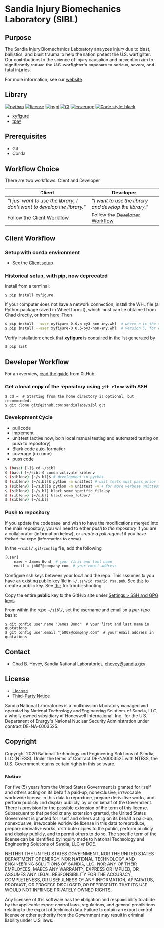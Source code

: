 # Sandia Injury Biomechanics Laboratory (SIBL)

## Purpose

The Sandia Injury Biomechanics Laboratory analyzes injury due to blast, ballistics, and blunt trauma to help the nation protect the U.S. warfighter. Our contributions to the science of injury causation and prevention aim to significantly reduce the U.S. warfighter's exposure to serious, severe, and fatal injuries.

For more information, see our [website](https://www.sandia.gov/biomechanics/).

## Library 

[![python](https://img.shields.io/badge/python-3.8-blue.svg)](https://www.python.org/) 
[![license](https://img.shields.io/badge/license-MIT-green.svg)](https://github.com/sandialabs/sibl#license) 
[![pypi](https://img.shields.io/badge/pypi-v0.0.6-brightgreen.svg)](https://pypi.org/project/xyfigure/) 
[![CI](https://github.com/sandialabs/sibl/workflows/CI/badge.svg)](https://github.com/sandialabs/sibl/actions)
[![coverage](https://img.shields.io/badge/coverage-73%25-yellow.svg)](https://github.com/sandialabs/sibl/tree/master/htmlcov/index.html)
[![Code style: black](https://img.shields.io/badge/code%20style-black-000000.svg)](https://github.com/psf/black)

* [xyfigure](xyfigure/doc/README.md)
* [tpav](xyfigure/process/tpav/README.md)

## Prerequisites

* Git
* Conda

## Workflow Choice

There are two workflows: Client and Developer

| **Client** | **Developer**  |
|---|---|
| *"I just want to use the library, I don't want to develop the library."* | *"I want to use the library and develop the library."* | 
| Follow the [Client Workflow](#client-workflow) | Follow the [Developer Workflow](#developer-workflow) | 

## Client Workflow

### Setup with conda environment

* See the [Client setup](resources/environment.md#client-setup)

### Historical setup, with pip, now deprecated

Install from a terminal:

```bash
$ pip install xyfigure
```

If your computer does not have a network connection, install the WHL file (a Python
package saved in Wheel format), which must can be obtained from Chad directly, or 
from [here](https://pypi.org/project/xyfigure/#files).   Then

```bash
$ pip install --user xyfigure-0.0.n-py3-non-any.whl  # where n is the version number
$ pip install --user xyfigure-0.0.5-py3-non-any.whl  # version 5, for example
```

Verify installation: check that **xyfigure** is contained in the list generated by 

```bash
$ pip list
```

## Developer Workflow

For an overview, [read the guide](https://guides.github.com/activities/hello-world/) from GitHub.

### Get a local copy of the repository using `git clone` with SSH

```console
$ cd ~  # Starting from the home directory is optional, but recommended.
$ git clone git@github.com:sandialabs/sibl.git
```

### Development Cycle

* pull code
* implement
* unit test (active now, both local manual testing and automated testing on push to repository)
* Black code auto-formatter
* coverage (to come)
* push code

```bash
$ (base) [~]$ cd ~/sibl
$ (base) [~/sibl]$ conda activate siblenv
$ (siblenv) [~/sibl]$ # development in python
$ (siblenv) [~/sibl]$ python -m unittest # unit tests must pass prior to push to repository
$ (siblenv) [~/sibl]$ python -m unittest -v # for more verbose unittest output
$ (siblenv) [~/sibl] black some_specific_file.py
$ (siblenv) [~/sibl] black some_folder/
$ (siblenv) [~/sibl]
```

### Push to repository

If you update the codebase, and wish to have the modifications merged into the main repository, you will need to either *push to the repository* if you are a collaborator (information below), or *create a pull request* if you have forked the repo (information to come).

In the `~/sibl/.git/config` file, add the following:

```python
[user]
    name = James Bond  # your first and last name
    email = jb007@company.com  # your email address
```

Configure ssh keys between your local and the repo.  This assumes to you have an existing public key file in `~/.ssh/id_rsa/id_rsa.pub`.  See [this](https://help.github.com/en/github/authenticating-to-github/connecting-to-github-with-ssh) to create a public key.  See [this](https://help.github.com/en/github/authenticating-to-github) for troubleshooting.

Copy the entire **public** key to the GitHub site under [Settings > SSH and GPG keys](https://github.com/settings/keys).

From within the repo `~/sibl/`, set the username and email on a *per-repo* basis:

```console
$ git config user.name "James Bond"  # your first and last name in quotations
$ git config user.email "jb007@company.com"  # your email address in quotations
```

## Contact

* Chad B. Hovey, Sandia National Laboratories, chovey@sandia.gov

## License

* [License](LICENSE)
* [Third-Party Notice](NOTICE.md)

Sandia National Laboratories is a multimission laboratory managed and operated by National Technology and Engineering Solutions of Sandia, LLC, a wholly owned subsidiary of Honeywell International, Inc., for the U.S. Department of Energy's National Nuclear Security Administration under contract DE-NA-0003525.

## Copyright

Copyright 2020 National Technology and Engineering Solutions of Sandia, LLC (NTESS). Under the terms of Contract DE-NA0003525 with NTESS, the U.S. Government retains certain rights in this software.

### Notice

For five (5) years from  the United States Government is granted for itself and others acting on its behalf a paid-up, nonexclusive, irrevocable worldwide license in this data to reproduce, prepare derivative works, and perform publicly and display publicly, by or on behalf of the Government. There is provision for the possible extension of the term of this license. Subsequent to that period or any extension granted, the United States Government is granted for itself and others acting on its behalf a paid-up, nonexclusive, irrevocable worldwide license in this data to reproduce, prepare derivative works, distribute copies to the public, perform publicly and display publicly, and to permit others to do so. The specific term of the license can be identified by inquiry made to National Technology and Engineering Solutions of Sandia, LLC or DOE.
 
NEITHER THE UNITED STATES GOVERNMENT, NOR THE UNITED STATES DEPARTMENT OF ENERGY, NOR NATIONAL TECHNOLOGY AND ENGINEERING SOLUTIONS OF SANDIA, LLC, NOR ANY OF THEIR EMPLOYEES, MAKES ANY WARRANTY, EXPRESS OR IMPLIED, OR ASSUMES ANY LEGAL RESPONSIBILITY FOR THE ACCURACY, COMPLETENESS, OR USEFULNESS OF ANY INFORMATION, APPARATUS, PRODUCT, OR PROCESS DISCLOSED, OR REPRESENTS THAT ITS USE WOULD NOT INFRINGE PRIVATELY OWNED RIGHTS.
 
Any licensee of this software has the obligation and responsibility to abide by the applicable export control laws, regulations, and general prohibitions relating to the export of technical data. Failure to obtain an export control license or other authority from the Government may result in criminal liability under U.S. laws.
